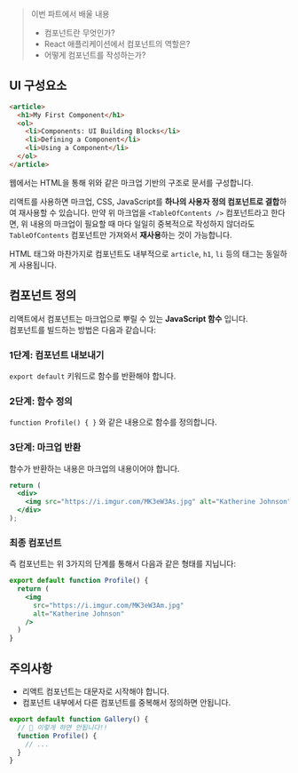 > 이번 파트에서 배울 내용
> - 컴포넌트란 무엇인가?
> - React 애플리케이션에서 컴포넌트의 역할은?  
> - 어떻게 컴포넌트를 작성하는가?  

## UI 구성요소
```html
<article>
  <h1>My First Component</h1>
  <ol>
    <li>Components: UI Building Blocks</li>
    <li>Defining a Component</li>
    <li>Using a Component</li>
  </ol>
</article>
```

웹에서는 HTML을 통해 위와 같은 마크업 기반의 구조로 문서를 구성합니다.  

리액트를 사용하면 마크업, CSS, JavaScript를 **하나의 사용자 정의 컴포넌트로 결합**하여 재사용할 수 있습니다. 만약 위 마크업을 `<TableOfContents />` 컴포넌트라고 한다면, 위 내용의 마크업이 필요할 때 마다 일일히 중복적으로 작성하지 않더라도 `TableOfContents` 컴포넌트만 가져와서 **재사용**하는 것이 가능합니다.  

HTML 태그와 마찬가지로 컴포넌트도 내부적으로 `article`, `h1`, `li` 등의 태그는 동일하게 사용됩니다.  

## 컴포넌트 정의
리액트에서 컴포넌트는 마크업으로 뿌릴 수 있는 **JavaScript 함수** 입니다.  
컴포넌트를 빌드하는 방법은 다음과 같습니다:

### 1단계: 컴포넌트 내보내기
`export default` 키워드로 함수를 반환해야 합니다.  

### 2단계: 함수 정의  
`function Profile() { }` 와 같은 내용으로 함수를 정의합니다.

### 3단계: 마크업 반환
함수가 반환하는 내용은 마크업의 내용이어야 합니다.  

```jsx
return (
  <div>
    <img src="https://i.imgur.com/MK3eW3As.jpg" alt="Katherine Johnson" />
  </div>
);
```

### 최종 컴포넌트
즉 컴포넌트는 위 3가지의 단계를 통해서 다음과 같은 형태를 지닙니다:  

```jsx
export default function Profile() {
  return (
    <img
      src="https://i.imgur.com/MK3eW3Am.jpg"
      alt="Katherine Johnson"
    />
  )
}
```

## 주의사항
- 리액트 컴포넌트는 대문자로 시작해야 합니다.  
- 컴포넌트 내부에서 다른 컴포넌트를 중복해서 정의하면 안됩니다.  

```jsx
export default function Gallery() {
  // 🔴 이렇게 하면 안됩니다!!
  function Profile() {
    // ...
  }
}
```
